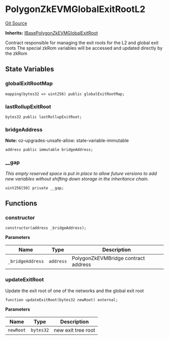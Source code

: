 # PolygonZkEVMGlobalExitRootL2
[Git Source](https://github.com/agglayer/agglayer-contracts/blob/112a010b7c8b14335e5fe1a9bffc11bd2459df05/contracts/PolygonZkEVMGlobalExitRootL2.sol)

**Inherits:**
[IBasePolygonZkEVMGlobalExitRoot](/contracts/interfaces/IBasePolygonZkEVMGlobalExitRoot.sol/interface.IBasePolygonZkEVMGlobalExitRoot.md)

Contract responsible for managing the exit roots for the L2 and global exit roots
The special zkRom variables will be accessed and updated directly by the zkRom


## State Variables
### globalExitRootMap

```solidity
mapping(bytes32 => uint256) public globalExitRootMap;
```


### lastRollupExitRoot

```solidity
bytes32 public lastRollupExitRoot;
```


### bridgeAddress
**Note:**
oz-upgrades-unsafe-allow: state-variable-immutable


```solidity
address public immutable bridgeAddress;
```


### __gap
*This empty reserved space is put in place to allow future versions to add new
variables without shifting down storage in the inheritance chain.*


```solidity
uint256[50] private __gap;
```


## Functions
### constructor


```solidity
constructor(address _bridgeAddress);
```
**Parameters**

|Name|Type|Description|
|----|----|-----------|
|`_bridgeAddress`|`address`|PolygonZkEVMBridge contract address|


### updateExitRoot

Update the exit root of one of the networks and the global exit root


```solidity
function updateExitRoot(bytes32 newRoot) external;
```
**Parameters**

|Name|Type|Description|
|----|----|-----------|
|`newRoot`|`bytes32`|new exit tree root|


